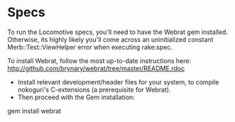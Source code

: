 Specs
=====

To run the Locomotive specs, you'll need to have the Webrat gem installed.
Otherwise, its highly likely you'll come across an uninitialized constant 
Merb::Test::ViewHelper error when executing rake:spec.

To install Webrat, follow the most up-to-date instructions here:
http://github.com/brynary/webrat/tree/master/README.rdoc

 * Install relevant development/header files for your system, to compile
   nokoguri's C-extensions (a prerequisite for Webrat).
 * Then proceed with the Gem installation:
  
  gem install webrat

